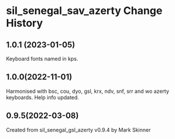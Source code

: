 sil_senegal_sav_azerty Change History
====================

1.0.1 (2023-01-05)
----------------
Keyboard fonts named in kps.

1.0.0(2022-11-01)
------------------------
Harmonised with bsc, cou, dyo, gsl, krx, ndv, snf, srr and wo azerty keyboards.
Help info updated.

0.9.5(2022-03-08)
----------------
Created from sil_senegal_gsl_azerty v0.9.4 by Mark Skinner
